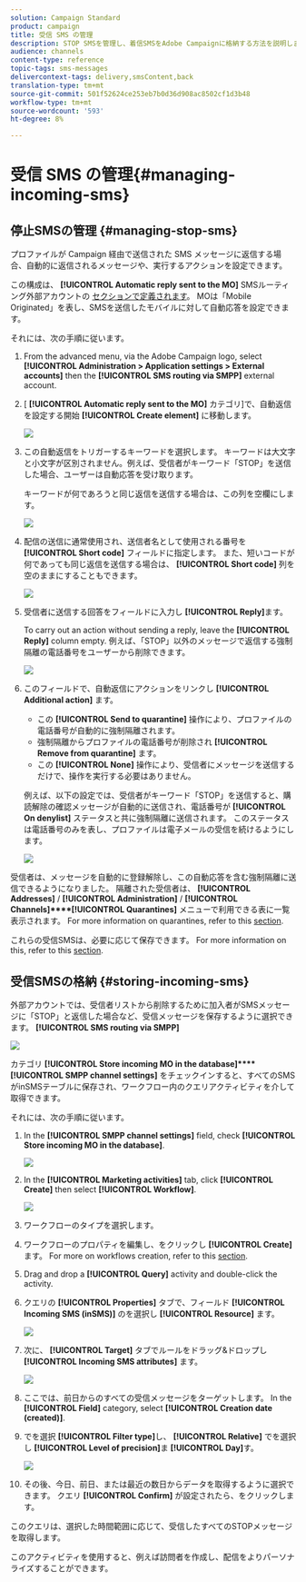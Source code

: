 ```yaml
---
solution: Campaign Standard
product: campaign
title: 受信 SMS の管理
description: STOP SMSを管理し、着信SMSをAdobe Campaignに格納する方法を説明します。
audience: channels
content-type: reference
topic-tags: sms-messages
delivercontext-tags: delivery,smsContent,back
translation-type: tm+mt
source-git-commit: 501f52624ce253eb7b0d36d908ac8502cf1d3b48
workflow-type: tm+mt
source-wordcount: '593'
ht-degree: 8%

---
```



# 受信 SMS の管理{#managing-incoming-sms}

## 停止SMSの管理 {#managing-stop-sms}

プロファイルが Campaign 経由で送信された SMS メッセージに返信する場合、自動的に返信されるメッセージや、実行するアクションを設定できます。

この構成は、 **[!UICONTROL Automatic reply sent to the MO]** SMSルーティング外部アカウントの [セクションで定義されます](../../administration/using/configuring-sms-channel.md#defining-an-sms-routing)。 MOは「Mobile Originated」を表し、SMSを送信したモバイルに対して自動応答を設定できます。

それには、次の手順に従います。

1. From the advanced menu, via the Adobe Campaign logo, select **[!UICONTROL Administration > Application settings > External accounts]** then the **[!UICONTROL SMS routing via SMPP]** external account.
1. [ **[!UICONTROL Automatic reply sent to the MO]** カテゴリ]で、自動返信を設定する開始 **[!UICONTROL Create element]** に移動します。

   ![](assets/sms_mo_1.png)

1. この自動返信をトリガーするキーワードを選択します。 キーワードは大文字と小文字が区別されません。例えば、受信者がキーワード「STOP」を送信した場合、ユーザーは自動応答を受け取ります。

   キーワードが何であろうと同じ返信を送信する場合は、この列を空欄にします。

   ![](assets/sms_mo_2.png)

1. 配信の送信に通常使用され、送信者名として使用される番号を **[!UICONTROL Short code]** フィールドに指定します。 また、短いコードが何であっても同じ返信を送信する場合は、 **[!UICONTROL Short code]** 列を空のままにすることもできます。

   ![](assets/sms_mo_4.png)

1. 受信者に送信する回答をフィールドに入力し **[!UICONTROL Reply]**&#x200B;ます。

   To carry out an action without sending a reply, leave the **[!UICONTROL Reply]** column empty. 例えば、「STOP」以外のメッセージで返信する強制隔離の電話番号をユーザーから削除できます。

   ![](assets/sms_mo_3.png)

1. このフィールドで、自動返信にアクションをリンクし **[!UICONTROL Additional action]** ます。

   * この **[!UICONTROL Send to quarantine]** 操作により、プロファイルの電話番号が自動的に強制隔離されます。
   * 強制隔離からプロファイルの電話番号が削除され **[!UICONTROL Remove from quarantine]** ます。
   * この **[!UICONTROL None]** 操作により、受信者にメッセージを送信するだけで、操作を実行する必要はありません。

   例えば、以下の設定では、受信者がキーワード「STOP」を送信すると、購読解除の確認メッセージが自動的に送信され、電話番号が **[!UICONTROL On denylist]** ステータスと共に強制隔離に送信されます。 このステータスは電話番号のみを表し、プロファイルは電子メールの受信を続けるようにします。

   ![](assets/sms_mo.png)

受信者は、メッセージを自動的に登録解除し、この自動応答を含む強制隔離に送信できるようになりました。 隔離された受信者は、 **[!UICONTROL Addresses]** / **[!UICONTROL Administration]** / **[!UICONTROL Channels]****[!UICONTROL Quarantines]** メニューで利用できる表に一覧表示されます。 For more information on quarantines, refer to this [section](../../sending/using/understanding-quarantine-management.md).

これらの受信SMSは、必要に応じて保存できます。 For more information on this, refer to this [section](#storing-incoming-sms).

## 受信SMSの格納 {#storing-incoming-sms}

外部アカウントでは、受信者リストから削除するために加入者がSMSメッセージに「STOP」と返信した場合など、受信メッセージを保存するように選択できます。 **[!UICONTROL SMS routing via SMPP]**

![](assets/sms_config_mo_1.png)

カテゴリ **[!UICONTROL Store incoming MO in the database]****[!UICONTROL SMPP channel settings]** をチェックインすると、すべてのSMSがinSMSテーブルに保存され、ワークフロー内のクエリアクティビティを介して取得できます。

それには、次の手順に従います。

1. In the **[!UICONTROL SMPP channel settings]** field, check **[!UICONTROL Store incoming MO in the database]**.

   ![](assets/sms_config_mo_2.png)

1. In the **[!UICONTROL Marketing activities]** tab, click **[!UICONTROL Create]** then select **[!UICONTROL Workflow]**.

   ![](assets/sms_config_mo_3.png)

1. ワークフローのタイプを選択します。
1. ワークフローのプロパティを編集し、をクリックし **[!UICONTROL Create]**&#x200B;ます。 For more on workflows creation, refer to this [section](../../automating/using/building-a-workflow.md).
1. Drag and drop a **[!UICONTROL Query]** activity and double-click the activity.
1. クエリの **[!UICONTROL Properties]** タブで、フィールド **[!UICONTROL Incoming SMS (inSMS)]** のを選択し **[!UICONTROL Resource]** ます。

   ![](assets/sms_config_mo_4.png)

1. 次に、 **[!UICONTROL Target]** タブでルールをドラッグ&amp;ドロップし **[!UICONTROL Incoming SMS attributes]** ます。

   ![](assets/sms_config_mo_5.png)

1. ここでは、前日からのすべての受信メッセージをターゲットします。 In the **[!UICONTROL Field]** category, select **[!UICONTROL Creation date (created)]**.
1. でを選択 **[!UICONTROL Filter type]**&#x200B;し、 **[!UICONTROL Relative]** でを選択し **[!UICONTROL Level of precision]**&#x200B;ま **[!UICONTROL Day]**&#x200B;す。

   ![](assets/sms_config_mo_6.png)

1. その後、今日、前日、または最近の数日からデータを取得するように選択できます。 クエリ **[!UICONTROL Confirm]** が設定されたら、をクリックします。

このクエリは、選択した時間範囲に応じて、受信したすべてのSTOPメッセージを取得します。

このアクティビティを使用すると、例えば訪問者を作成し、配信をよりパーソナライズすることができます。
